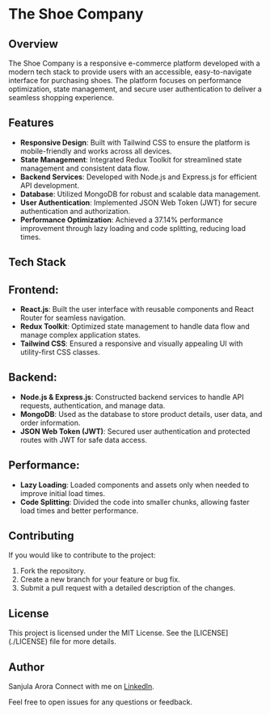 # The Shoe Company

## Overview

The Shoe Company is a responsive e-commerce platform developed with a modern tech stack to provide users with an accessible, easy-to-navigate interface for purchasing shoes. The platform focuses on performance optimization, state management, and secure user authentication to deliver a seamless shopping experience.

## Features

- **Responsive Design**: Built with Tailwind CSS to ensure the platform is mobile-friendly and works across all devices.
- **State Management**: Integrated Redux Toolkit for streamlined state management and consistent data flow.
- **Backend Services**: Developed with Node.js and Express.js for efficient API development.
- **Database**: Utilized MongoDB for robust and scalable data management.
- **User Authentication**: Implemented JSON Web Token (JWT) for secure authentication and authorization.
- **Performance Optimization**: Achieved a 37.14% performance improvement through lazy loading and code splitting, reducing load times.

## Tech Stack

## Frontend:

- **React.js**: Built the user interface with reusable components and React Router for seamless navigation.
- **Redux Toolkit**: Optimized state management to handle data flow and manage complex application states.
- **Tailwind CSS**: Ensured a responsive and visually appealing UI with utility-first CSS classes.

## Backend:

- **Node.js & Express.js**: Constructed backend services to handle API requests, authentication, and manage data.
- **MongoDB**: Used as the database to store product details, user data, and order information.
- **JSON Web Token (JWT)**: Secured user authentication and protected routes with JWT for safe data access.

## Performance:

- **Lazy Loading**: Loaded components and assets only when needed to improve initial load times.
- **Code Splitting**: Divided the code into smaller chunks, allowing faster load times and better performance.

## Contributing

If you would like to contribute to the project:

1. Fork the repository.
2. Create a new branch for your feature or bug fix.
3. Submit a pull request with a detailed description of the changes.

## License

This project is licensed under the MIT License. See the [LICENSE] (./LICENSE) file for more details.

## Author

Sanjula Arora
Connect with me on [LinkedIn](https://www.linkedin.com/in/sanjula-arora-30927b244/).

Feel free to open issues for any questions or feedback.
